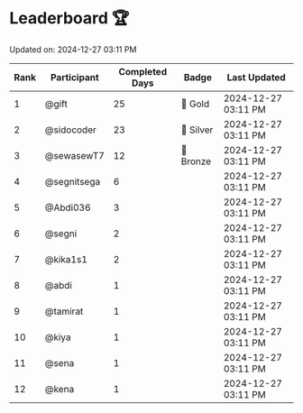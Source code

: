 # Leaderboard 🏆

Updated on: 2024-12-27 03:11 PM

| Rank | Participant       | Completed Days | Badge      | Last Updated         |
|------|-------------------|----------------|------------|----------------------|
| 1    | @gift             | 25             | 🏅 Gold     | 2024-12-27 03:11 PM |
| 2    | @sidocoder        | 23             | 🥈 Silver   | 2024-12-27 03:11 PM |
| 3    | @sewasewT7        | 12             | 🥉 Bronze   | 2024-12-27 03:11 PM |
| 4    | @segnitsega       | 6              |            | 2024-12-27 03:11 PM |
| 5    | @Abdi036          | 3              |            | 2024-12-27 03:11 PM |
| 6    | @segni            | 2              |            | 2024-12-27 03:11 PM |
| 7    | @kika1s1          | 2              |            | 2024-12-27 03:11 PM |
| 8    | @abdi             | 1              |            | 2024-12-27 03:11 PM |
| 9    | @tamirat          | 1              |            | 2024-12-27 03:11 PM |
| 10   | @kiya             | 1              |            | 2024-12-27 03:11 PM |
| 11   | @sena             | 1              |            | 2024-12-27 03:11 PM |
| 12   | @kena             | 1              |            | 2024-12-27 03:11 PM |
